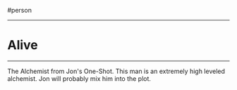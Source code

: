 #person 

--- 

# Alive

--- 

The Alchemist from Jon's One-Shot. This man is an extremely high leveled alchemist. Jon will probably mix him into the plot.
